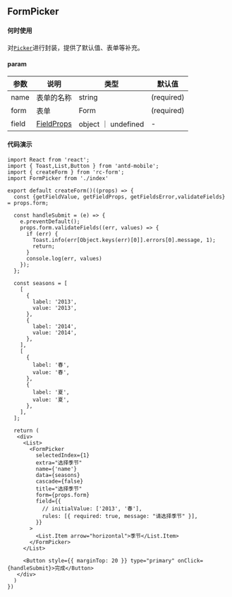 ## FormPicker

#### 何时使用

对[`Picker`](https://mobile.ant.design/components/picker-cn/)进行封装，提供了默认值、表单等补充。

#### param

| 参数      | 说明                                      | 类型         | 默认值 |
|----------|------------------------------------------|-------------|-------|
| name    | 表单的名称           | string  | (required) |
| form    | 表单    | Form  | (required) |
| field    | [FieldProps](https://github.com/react-component/form#option-object)    | object ｜ undefined | - |


#### 代码演示

```tsx
import React from 'react';
import { Toast,List,Button } from 'antd-mobile';
import { createForm } from 'rc-form';
import FormPicker from './index'

export default createForm()((props) => {
  const {getFieldValue, getFieldProps, getFieldsError,validateFields} = props.form;
  
  const handleSubmit = (e) => {
    e.preventDefault();
    props.form.validateFields((err, values) => {
      if (err) {
        Toast.info(err[Object.keys(err)[0]].errors[0].message, 1);
        return;
      }
      console.log(err, values)
    });
  };

  const seasons = [
    [
      {
        label: '2013',
        value: '2013',
      },
      {
        label: '2014',
        value: '2014',
      },
    ],
    [
      {
        label: '春',
        value: '春',
      },
      {
        label: '夏',
        value: '夏',
      },
    ],
  ];
  
  return (
   <div>
     <List>
       <FormPicker
         selectedIndex={1}
         extra="选择季节"
         name={'name'}
         data={seasons}
         cascade={false}
         title="选择季节"
         form={props.form}
         field={{
           // initialValue: ['2013', '春'],
           rules: [{ required: true, message: "请选择季节" }],
         }}
       >
         <List.Item arrow="horizontal">季节</List.Item>
       </FormPicker>
     </List>

     <Button style={{ marginTop: 20 }} type="primary" onClick={handleSubmit}>完成</Button>
   </div>
  )
})
```
